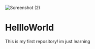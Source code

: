 ![Screenshot (2)](https://user-images.githubusercontent.com/25706846/172027140-b7511a23-f73b-4614-977d-20e538053564.png)
# HellloWorld

This is my first repository! im just learning



